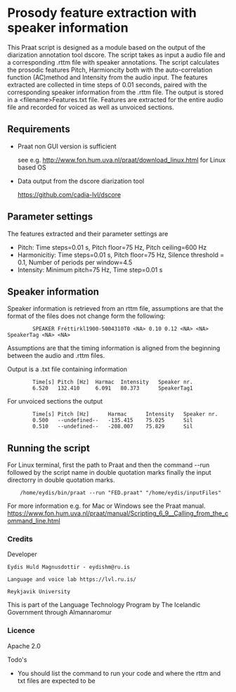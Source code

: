 # Prosody feature extraction with speaker information
This Praat script is designed as a module based on the output of the diarization annotation tool dscore. The script takes as input a audio file and a corresponding .rttm file with speaker annotations. The script calculates the prosodic features Pitch, Harmioncity both with the auto-correlation function (AC)method and Intensity from the audio input. The features extracted are collected in time steps of 0.01 seconds, paired with the corresponding speaker information from the .rttm file. The output is stored in a \<filename>Features.txt file. Features are extracted for the entire audio file and recorded for voiced as well as unvoiced sections.

## Requirements
* Praat non GUI version is sufficient

	see e.g. http://www.fon.hum.uva.nl/praat/download_linux.html for Linux based OS

* Data output from the dscore diarization tool 
 	
 	https://github.com/cadia-lvl/dscore


## Parameter settings
The features extracted and their parameter settings are 

* Pitch: Time steps=0.01 s, Pitch floor=75 Hz, Pitch ceiling=600 Hz
* Harmonicitiy: Time steps=0.01 s, Pitch floor=75 Hz, Silence threshold = 0.1, Number of periods per window=4.5
* Intensity: Minimum pitch=75 Hz, Time step=0.01 s


## Speaker information
Speaker information is retrieved from an rttm file, assumptions are that the format of the files does not change form the following:

			SPEAKER Fréttirkl1900-5004310T0 <NA> 0.10 0.12 <NA> <NA> SpeakerTag <NA> <NA>

Assumptions are that the timing information is aligned from the beginning between the audio and .rttm files.

Output is a .txt file containing information 

			Time[s]	Pitch [Hz]	Harmac	Intensity	Speaker nr.		
			6.520	132.410		6.091	80.373		SpeakerTag1

For unvoiced sections the output 

			Time[s]	Pitch [Hz]		Harmac		Intensity	Speaker nr.	
			0.500	--undefined--	-135.415	75.025		Sil
			0.510	--undefined--	-208.007	75.829		Sil
			
## Running the script

For Linux terminal, first the path to Praat and then the command --run followed by the script name in double quotation marks finally the input directorry in double quotation marks.

		/home/eydis/bin/praat --run "FED.praat" "/home/eydis/inputFiles"

For more information e.g. for Mac or Windows see the Praat manual.  https://www.fon.hum.uva.nl/praat/manual/Scripting_6_9__Calling_from_the_command_line.html 



### Credits

Developer

	Eydis Huld Magnusdottir - eydishm@ru.is

	Language and voice lab https://lvl.ru.is/

	Reykjavik University

This is part of the Language Technology Program by The Icelandic Government through Almannaromur

### Licence
Apache 2.0

Todo's
* You should list the command to run your code and where the rttm and txt files are expected to be



